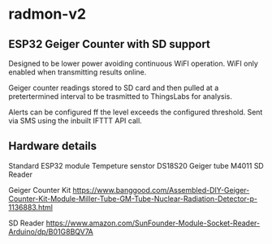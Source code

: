 # radmon-v2

ESP32 Geiger Counter with SD support
-----------------------------
Designed to be lower power avoiding continuous WiFI operation. WiFI only enabled when transmitting results online. 

Geiger counter readings stored to SD card and then pulled at a pretertermined interval to be trasmitted to ThingsLabs for analysis. 

Alerts can be configured ff the level exceeds the configured threshold. Sent via SMS using the inbuilt IFTTT API call.

Hardware details
----------------------------
Standard ESP32 module
Tempeture senstor DS18S20
Geiger tube M4011
SD Reader

Geiger Counter Kit
https://www.banggood.com/Assembled-DIY-Geiger-Counter-Kit-Module-Miller-Tube-GM-Tube-Nuclear-Radiation-Detector-p-1136883.html

SD Reader
https://www.amazon.com/SunFounder-Module-Socket-Reader-Arduino/dp/B01G8BQV7A
